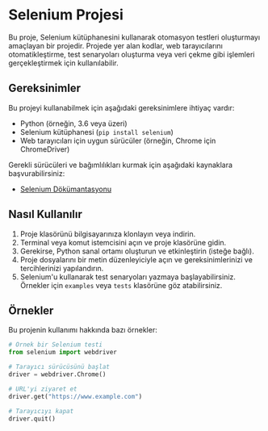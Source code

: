 # Selenium Projesi

Bu proje, Selenium kütüphanesini kullanarak otomasyon testleri oluşturmayı amaçlayan bir projedir. Projede yer alan kodlar, web tarayıcılarını otomatikleştirme, test senaryoları oluşturma veya veri çekme gibi işlemleri gerçekleştirmek için kullanılabilir.

## Gereksinimler

Bu projeyi kullanabilmek için aşağıdaki gereksinimlere ihtiyaç vardır:

- Python (örneğin, 3.6 veya üzeri)
- Selenium kütüphanesi (`pip install selenium`)
- Web tarayıcıları için uygun sürücüler (örneğin, Chrome için ChromeDriver)

Gerekli sürücüleri ve bağımlılıkları kurmak için aşağıdaki kaynaklara başvurabilirsiniz:

- [Selenium Dökümantasyonu](https://www.selenium.dev/documentation/en/getting_started_with_webdriver/browsers/)

## Nasıl Kullanılır

1. Proje klasörünü bilgisayarınıza klonlayın veya indirin.
2. Terminal veya komut istemcisini açın ve proje klasörüne gidin.
3. Gerekirse, Python sanal ortamı oluşturun ve etkinleştirin (isteğe bağlı).
4. Proje dosyalarını bir metin düzenleyiciyle açın ve gereksinimlerinizi ve tercihlerinizi yapılandırın.
5. Selenium'u kullanarak test senaryoları yazmaya başlayabilirsiniz. Örnekler için `examples` veya `tests` klasörüne göz atabilirsiniz.

## Örnekler

Bu projenin kullanımı hakkında bazı örnekler:

```python
# Örnek bir Selenium testi
from selenium import webdriver

# Tarayıcı sürücüsünü başlat
driver = webdriver.Chrome()

# URL'yi ziyaret et
driver.get("https://www.example.com")

# Tarayıcıyı kapat
driver.quit()
